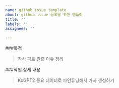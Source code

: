 ```yaml
---
name: github issue template
about: github issue 등록을 위한 템플릿
title: ''
labels: ''
assignees: ''

---
```


###목적
> 작사 파트 관련 이슈 정리

###작업 상세 내용
> KoGPT2 동요 데이터로 파인튜닝해서 가사 생성하기

